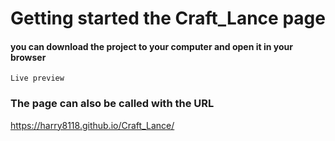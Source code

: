 # Getting started the Craft_Lance page



#### you can download the project to your computer and open it in your browser

`Live preview`

### The page can also be called with the URL
https://harry8118.github.io/Craft_Lance/
